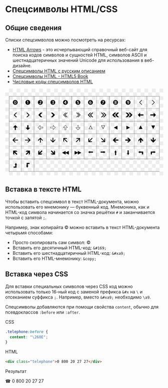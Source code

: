 # Спецсимволы HTML/CSS

## Общие сведения

Списки спецсимволов можно посмотреть на ресурсах:

- [HTML Arrows](https://www.toptal.com/designers/htmlarrows/) - это исчерпывающий справочный веб-сайт для поиска кодов символов и сущностей HTML, символов ASCII и шестнадцатеричных значений Unicode для использования в веб-дизайне.
- [Спецсимволы HTML с русским описанием](https://unicode-table.com/ru/html-entities/)
- [Спецсимволы HTML - HTML5 Book](https://html5book.ru/specsimvoly-html/)
- [Числовые коды спецсимволов HTML](http://www.newart.ru/htm/myzavr/mz65.php)

![Спецсимволы HTML](./../assets/images/spec-symbols-html5.png)

## Вставка в тексте HTML

Чтобы вставить спецсимвол в текст HTML-документа, можно использовать его мнемонику — буквенный код. Мнемоника, как и HTML-код символа начинается со значка решётки `#` и заканчивается точкой с запятой `;`.

Например, знак копирайта © можно вставить в текст HTML-документа четырьмя способами:

- Просто скопировать сам символ: ©
- Вставить его десятичный HTML-код: `&#169;`
- Вставить его шестнадцатиричный HTML-код: `&#xa9;`
- Вставить его HTML-мнемонику: `&copy;`

## Вставка через CSS

Для вставки специальных символов через CSS код можно использовать только 16-ный код с заменой префикса `&#x` на `\` и отсеканием суффикса `;`.
Например, вместо `&#xa9;` необходимо `\a9`.

Спецсимволы добавляются при помощи свойства `content`, обычно для псевдоклассов `:before` или `:after`.

CSS

```css
.telephone:before {
  content: "\260E";
}
```

HTML

```html
<div class="telephone">0 800 20 27 27</div>
```

Результат

☎ 0 800 20 27 27
